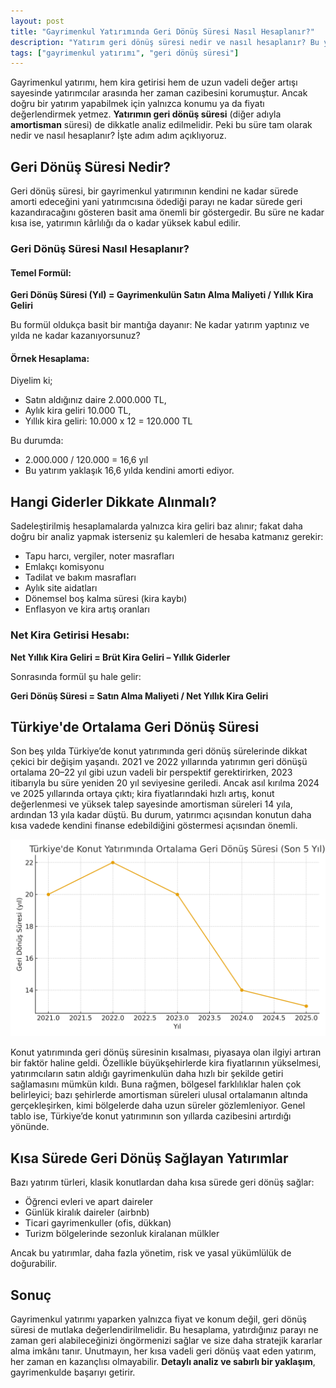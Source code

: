 ```yaml
---
layout: post
title: "Gayrimenkul Yatırımında Geri Dönüş Süresi Nasıl Hesaplanır?"
description: "Yatırım geri dönüş süresi nedir ve nasıl hesaplanır? Bu yazıda adım adım açıklıyoruz."
tags: ["gayrimenkul yatırımı", "geri dönüş süresi"]
---
```


Gayrimenkul yatırımı, hem kira getirisi hem de uzun vadeli değer artışı sayesinde yatırımcılar arasında her zaman cazibesini korumuştur. Ancak doğru bir yatırım yapabilmek için yalnızca konumu ya da fiyatı değerlendirmek yetmez. **Yatırımın geri dönüş süresi** (diğer adıyla **amortisman** süresi) de dikkatle analiz edilmelidir. Peki bu süre tam olarak nedir ve nasıl hesaplanır? İşte adım adım açıklıyoruz.

## Geri Dönüş Süresi Nedir?

Geri dönüş süresi, bir gayrimenkul yatırımının kendini ne kadar sürede amorti edeceğini yani yatırımcısına ödediği parayı ne kadar sürede geri kazandıracağını gösteren basit ama önemli bir göstergedir. Bu süre ne kadar kısa ise, yatırımın kârlılığı da o kadar yüksek kabul edilir.

### Geri Dönüş Süresi Nasıl Hesaplanır?

#### Temel Formül:

**Geri Dönüş Süresi (Yıl) = Gayrimenkulün Satın Alma Maliyeti / Yıllık Kira Geliri**

Bu formül oldukça basit bir mantığa dayanır: Ne kadar yatırım yaptınız ve yılda ne kadar kazanıyorsunuz?

#### Örnek Hesaplama:

Diyelim ki;

- Satın aldığınız daire 2.000.000 TL,
- Aylık kira geliri 10.000 TL,
- Yıllık kira geliri: 10.000 x 12 = 120.000 TL

Bu durumda:

- 2.000.000 / 120.000 = 16,6 yıl
- Bu yatırım yaklaşık 16,6 yılda kendini amorti ediyor.

## Hangi Giderler Dikkate Alınmalı?

Sadeleştirilmiş hesaplamalarda yalnızca kira geliri baz alınır; fakat daha doğru bir analiz yapmak isterseniz şu kalemleri de hesaba katmanız gerekir:

- Tapu harcı, vergiler, noter masrafları
- Emlakçı komisyonu
- Tadilat ve bakım masrafları
- Aylık site aidatları
- Dönemsel boş kalma süresi (kira kaybı)
- Enflasyon ve kira artış oranları

### Net Kira Getirisi Hesabı:

**Net Yıllık Kira Geliri = Brüt Kira Geliri – Yıllık Giderler**

Sonrasında formül şu hale gelir:

**Geri Dönüş Süresi = Satın Alma Maliyeti / Net Yıllık Kira Geliri**

## Türkiye'de Ortalama Geri Dönüş Süresi

Son beş yılda Türkiye’de konut yatırımında geri dönüş sürelerinde dikkat çekici bir değişim yaşandı. 2021 ve 2022 yıllarında yatırımın geri dönüşü ortalama 20–22 yıl gibi uzun vadeli bir perspektif gerektirirken, 2023 itibarıyla bu süre yeniden 20 yıl seviyesine geriledi. Ancak asıl kırılma 2024 ve 2025 yıllarında ortaya çıktı; kira fiyatlarındaki hızlı artış, konut değerlenmesi ve yüksek talep sayesinde amortisman süreleri 14 yıla, ardından 13 yıla kadar düştü. Bu durum, yatırımcı açısından konutun daha kısa vadede kendini finanse edebildiğini göstermesi açısından önemli.

<img src="/images/2025/06/konut_yatirimi_geri_donus_suresi.png" alt="Türkiye’de konut yatırımında ortalama geri dönüş (amortisman) süresi" class="img-fluid">

Konut yatırımında geri dönüş süresinin kısalması, piyasaya olan ilgiyi artıran bir faktör haline geldi. Özellikle büyükşehirlerde kira fiyatlarının yükselmesi, yatırımcıların satın aldığı gayrimenkulün daha hızlı bir şekilde getiri sağlamasını mümkün kıldı. Buna rağmen, bölgesel farklılıklar halen çok belirleyici; bazı şehirlerde amortisman süreleri ulusal ortalamanın altında gerçekleşirken, kimi bölgelerde daha uzun süreler gözlemleniyor. Genel tablo ise, Türkiye’de konut yatırımının son yıllarda cazibesini artırdığı yönünde.

## Kısa Sürede Geri Dönüş Sağlayan Yatırımlar

Bazı yatırım türleri, klasik konutlardan daha kısa sürede geri dönüş sağlar:

- Öğrenci evleri ve apart daireler
- Günlük kiralık daireler (airbnb)
- Ticari gayrimenkuller (ofis, dükkan)
- Turizm bölgelerinde sezonluk kiralanan mülkler

Ancak bu yatırımlar, daha fazla yönetim, risk ve yasal yükümlülük de doğurabilir.

## Sonuç

Gayrimenkul yatırımı yaparken yalnızca fiyat ve konum değil, geri dönüş süresi de mutlaka değerlendirilmelidir. Bu hesaplama, yatırdığınız parayı ne zaman geri alabileceğinizi öngörmenizi sağlar ve size daha stratejik kararlar alma imkânı tanır. Unutmayın, her kısa vadeli geri dönüş vaat eden yatırım, her zaman en kazançlısı olmayabilir. **Detaylı analiz ve sabırlı bir yaklaşım**, gayrimenkulde başarıyı getirir.